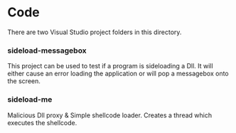 # Code

There are two Visual Studio project folders in this directory.
### sideload-messagebox
This project can be used to test if a program is sideloading a Dll. It will either cause an error loading the application or will pop a messagebox onto the screen.

### sideload-me
Malicious Dll proxy & Simple shellcode loader. Creates a thread which executes the shellcode.




